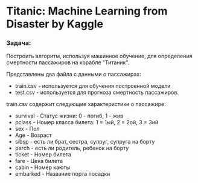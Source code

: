 # Titanic: Machine Learning from Disaster by Kaggle

### Задача:
Построить алгоритм, используя машинное обучение, для определения смертности пассажиров на корабле "Титаник".

Представлены два файла с данными о пассажирах:
- train.csv - используется для обучения построенной модели
- test.csv - используется для прогноза смертность пассажиров.

train.csv содержит следующие характеристики о пассажире:
- survival	- Статус жизни: 0 - погиб, 1 - жив
- pclass	- Номер класса билета:	1 = 1ый, 2 = 2ой, 3 = 3ий
- sex	- Пол
- Age	- Возраст
- sibsp	- есть ли брат, сестра, супруг, супруга на борту
- parch	- есть ли родитель, ребенок на борту
- ticket	- Номер билета	
- fare	- Цена билета	
- cabin	- Номер каюты	
- embarked	- Название порта посадки
